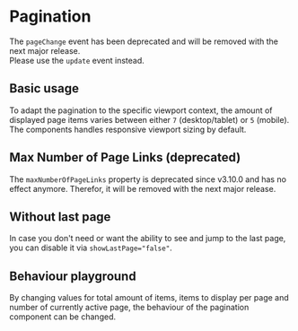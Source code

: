 # Pagination

<TableOfContents></TableOfContents>

<Notification heading="Deprecation hint" state="warning">
  The <code>pageChange</code> event has been deprecated and will be removed with the next major release.<br>
  Please use the <code>update</code> event instead.
</Notification>

## Basic usage

To adapt the pagination to the specific viewport context, the amount of displayed page items varies between either `7`
(desktop/tablet) or `5` (mobile). The components handles responsive viewport sizing by default.

<Playground :markup="basic" :config="config"></Playground>

## Max Number of Page Links (deprecated)

<Notification heading="Important note" state="warning">
  The <code>maxNumberOfPageLinks</code> property is deprecated since v3.10.0 and has no effect anymore. Therefor, it will be removed with the next major release.
</Notification>

## Without last page

In case you don't need or want the ability to see and jump to the last page, you can disable it via
`showLastPage="false"`.

<Playground :markup="withoutLastPage" :config="config"></Playground>

## Behaviour playground

By changing values for total amount of items, items to display per page and number of currently active page, the
behaviour of the pagination component can be changed.

<Playground class="playground-pagination" :markup="behaviour" :config="config">
  <template v-slot:default="{ theme }">
    <label style="display:inline-block; margin-right: 16px;">
      <p-text :theme="theme" tag="span" size="x-small">Total items count</p-text>
      <input type="number" v-bind:value="totalItemsCount" v-on:input="totalItemsCount = $event.target.value" />
    </label>
    <label style="display:inline-block; margin-right: 16px;">
      <p-text :theme="theme" tag="span" size="x-small">Items per page</p-text>
      <input type="number" v-bind:value="itemsPerPage" v-on:input="itemsPerPage = $event.target.value" />
    </label>
    <label style="display:inline-block">
      <p-text :theme="theme" tag="span" size="x-small">Active page</p-text>
      <input type="number" v-bind:value="activePage" v-on:input="activePage = $event.target.value" />
    </label>
  </template>
</Playground>

<script lang="ts">
import Vue from 'vue';
import Component from 'vue-class-component';

@Component
export default class Code extends Vue {
  config = { themeable: true };

  totalItemsCount = 500;
  itemsPerPage = 25;
  activePage = 1;

  basic =`<p-pagination total-items-count="500" items-per-page="25" active-page="1"></p-pagination>`;
  withoutLastPage = this.basic.replace('>', ' show-last-page="false">');

  get behaviour() {
    return `<p-pagination total-items-count="${this.totalItemsCount}" items-per-page="${this.itemsPerPage}" active-page="${this.activePage}"></p-pagination>`;
  }

  mounted(){
    this.registerEvents();
  }

  updated(){
    this.registerEvents();
  }

  registerEvents() {
    const el = this.$el.querySelector('.playground-pagination p-pagination');
    el.addEventListener('update', (e) => {
      this.activePage = e.detail.page;
    });
  }
}
</script>
